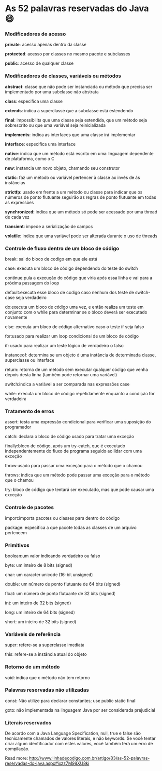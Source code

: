 # As 52 palavras reservadas do Java :smile:


### Modificadores de acesso

**private**: acesso apenas dentro da classe

**protected**: acesso por classes no mesmo pacote e subclasses

**public**: acesso de qualquer classe

### Modificadores de classes, variáveis ou métodos

**abstract**: classe que não pode ser instanciada ou método que precisa ser implementado por uma subclasse não abstrata

**class**: especifica uma classe

**extends**: indica a superclasse que a subclasse está estendendo

**final**: impossibilita que uma classe seja estendida, que um método seja sobrescrito ou que uma variável seja reinicializada

**implements**: indica as interfaces que uma classe irá implementar

**interface**: especifica uma interface

**native**: indica que um método está escrito em uma linguagem dependente de plataforma, como o C

**new**: instancia um novo objeto, chamando seu construtor

**static**: faz um método ou variável pertencer à classe ao invés de às instâncias

**strictfp**: usado em frente a um método ou classe para indicar que os números de ponto flutuante seguirão as regras de ponto flutuante em todas as expressões

**synchronized**: indica que um método só pode ser acessado por uma thread de cada vez

**transient**: impede a serialização de campos

**volatile**: indica que uma variável pode ser alterada durante o uso de threads


### Controle de fluxo dentro de um bloco de código

break: sai do bloco de codigo em que ele está

case: executa um bloco de código dependendo do teste do switch

continue:pula a execução do código que viria após essa linha e vai para a próxima passagem do loop

default:executa esse bloco de codigo caso nenhum dos teste de switch-case seja verdadeiro

do:executa um bloco de código uma vez, e então realiza um teste em conjunto com o while para determinar se o bloco deverá ser executado novamente

else: executa um bloco de código alternativo caso o teste if seja falso

for:usado para realizar um loop condicional de um bloco de código

if: usado para realizar um teste lógico de verdadeiro o falso

instanceof: determina se um objeto é uma instância de determinada classe, superclasse ou interface

return: retorna de um método sem executar qualquer código que venha depois desta linha (também pode retornar uma variável)

switch:indica a variável a ser comparada nas expressões case

while: executa um bloco de código repetidamente enquanto a condição for verdadeira


### Tratamento de erros

assert: testa uma expressão condicional para verificar uma suposição do programador

catch: declara o bloco de código usado para tratar uma exceção

finally:bloco de código, após um try-catch, que é executado independentemente do fluxo de programa seguido ao lidar com uma exceção

throw:usado para passar uma exceção para o método que o chamou

throws: indica que um método pode passar uma exceção para o método que o chamou

try: bloco de código que tentará ser executado, mas que pode causar uma exceção



### Controle de pacotes

import:importa pacotes ou classes para dentro do código

package: especifica a que pacote todas as classes de um arquivo pertencem


### Primitivos

boolean:um valor indicando verdadeiro ou falso

byte: um inteiro de 8 bits (signed)

char: um caracter unicode (16-bit unsigned)

double: um número de ponto flutuante de 64 bits (signed)

float: um número de ponto flutuante de 32 bits (signed)

int: um inteiro de 32 bits (signed)

long: um inteiro de 64 bits (signed)

short: um inteiro de 32 bits (signed)

### Variáveis de referência

super: refere-se a superclasse imediata

this: refere-se a instância atual do objeto


### Retorno de um método

void: indica que o método não tem retorno
### Palavras reservadas não utilizadas

const: Não utilize para declarar constantes; use public static final

goto: não implementada na linguagem Java por ser considerada prejudicial


### Literais reservados

De acordo com a Java Language Specification, null, true e false são tecnicamente chamados de valores literais, e não keywords. Se você tentar criar algum identificador com estes valores, você também terá um erro de compilação.

Read more: http://www.linhadecodigo.com.br/artigo/83/as-52-palavras-reservadas-do-java.aspx#ixzz7M98XU8ki

